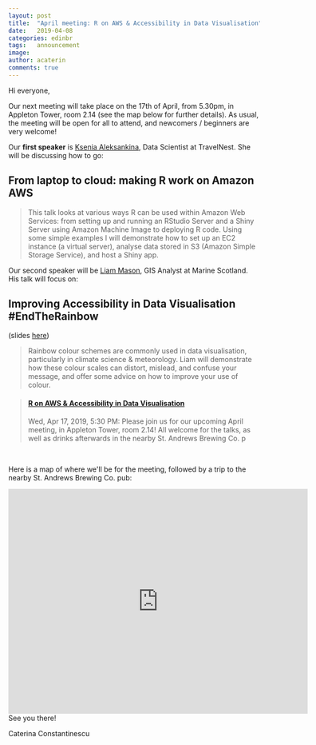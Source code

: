 ```yaml
---
layout: post
title:  "April meeting: R on AWS & Accessibility in Data Visualisation"
date:   2019-04-08
categories: edinbr
tags:   announcement
image:
author: acaterin
comments: true
---
```




Hi everyone,
<br/>

Our next meeting will take place on the 17th of April, from 5.30pm, in Appleton Tower, room 2.14 (see the map below for further details). As usual, the meeting will be open for all to attend, and newcomers / beginners are very welcome!


Our **first speaker** is [Ksenia Aleksankina](https://www.linkedin.com/in/ksenia-aleksankina-62816980/), Data Scientist at TravelNest. She will be discussing how to go:

## From laptop to cloud: making R work on Amazon AWS

>This talk looks at various ways R can be used within Amazon Web Services: from setting up and running an RStudio Server and a Shiny Server using Amazon Machine Image to deploying R code. Using some simple examples I will demonstrate how to set up an EC2 instance (a virtual server), analyse data stored in S3 (Amazon Simple Storage Service), and host a Shiny app. 


Our second speaker will be [Liam Mason](https://www.linkedin.com/in/liammason/), GIS Analyst at Marine Scotland. His talk will focus on:

## Improving Accessibility in Data Visualisation #EndTheRainbow
(slides [here](https://github.com/EdinbR/edinbr-talks/raw/master/2019-04-17/LiamMason_Accessibility_EndTheRainbow_EdinbR_20190402.pdf))

> Rainbow colour schemes are commonly used in data visualisation, particularly in climate science & meteorology. Liam will demonstrate how these colour scales can distort, mislead, and confuse your message, and offer some advice on how to improve your use of colour.


<blockquote class="embedly-card"><h4><a href="https://www.meetup.com/EdinbR/events/260445614/">R on AWS & Accessibility in Data Visualisation</a></h4><p>Wed, Apr 17, 2019, 5:30 PM: Please join us for our upcoming April meeting, in Appleton Tower, room 2.14! All welcome for the talks, as well as drinks afterwards in the nearby St. Andrews Brewing Co. p</p></blockquote>
<script async src="//cdn.embedly.com/widgets/platform.js" charset="UTF-8"></script>


<br/>




Here is a map of where we'll be for the meeting, followed by a trip to the nearby St. Andrews Brewing Co. pub:

<iframe src="https://www.google.com/maps/embed?pb=!1m18!1m12!1m3!1d2234.2880000891505!2d-3.189197783961754!3d55.94438008466733!2m3!1f0!2f0!3f0!3m2!1i1024!2i768!4f13.1!3m3!1m2!1s0x4887c783851c5b41%3A0x3d222164a50901a6!2sAppleton+Tower%2C+11+Crichton+St%2C+Edinburgh+EH8+9LE!5e0!3m2!1sen!2suk!4v1550009756304" width="600" height="450" frameborder="0" style="border:0" allowfullscreen></iframe>

<br/>
See you there!

Caterina Constantinescu
